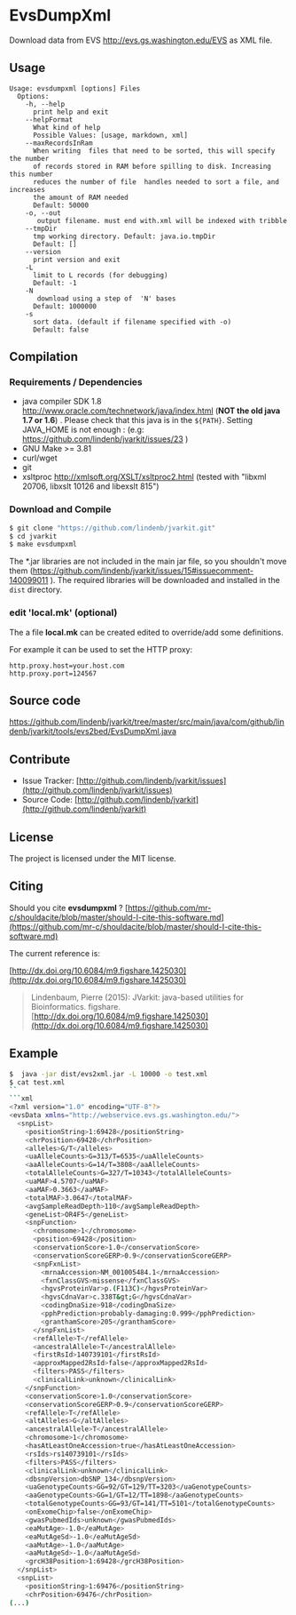 # EvsDumpXml

Download data from EVS http://evs.gs.washington.edu/EVS as XML file.


## Usage

```
Usage: evsdumpxml [options] Files
  Options:
    -h, --help
      print help and exit
    --helpFormat
      What kind of help
      Possible Values: [usage, markdown, xml]
    --maxRecordsInRam
      When writing  files that need to be sorted, this will specify the number 
      of records stored in RAM before spilling to disk. Increasing this number 
      reduces the number of file  handles needed to sort a file, and increases 
      the amount of RAM needed
      Default: 50000
    -o, --out
       output filename. must end with.xml will be indexed with tribble
    --tmpDir
      tmp working directory. Default: java.io.tmpDir
      Default: []
    --version
      print version and exit
    -L
      limit to L records (for debugging)
      Default: -1
    -N
       download using a step of  'N' bases
      Default: 1000000
    -s
      sort data. (default if filename specified with -o)
      Default: false

```

## Compilation

### Requirements / Dependencies

* java compiler SDK 1.8 http://www.oracle.com/technetwork/java/index.html (**NOT the old java 1.7 or 1.6**) . Please check that this java is in the `${PATH}`. Setting JAVA_HOME is not enough : (e.g: https://github.com/lindenb/jvarkit/issues/23 )
* GNU Make >= 3.81
* curl/wget
* git
* xsltproc http://xmlsoft.org/XSLT/xsltproc2.html (tested with "libxml 20706, libxslt 10126 and libexslt 815")


### Download and Compile

```bash
$ git clone "https://github.com/lindenb/jvarkit.git"
$ cd jvarkit
$ make evsdumpxml
```

The *.jar libraries are not included in the main jar file, so you shouldn't move them (https://github.com/lindenb/jvarkit/issues/15#issuecomment-140099011 ).
The required libraries will be downloaded and installed in the `dist` directory.

### edit 'local.mk' (optional)

The a file **local.mk** can be created edited to override/add some definitions.

For example it can be used to set the HTTP proxy:

```
http.proxy.host=your.host.com
http.proxy.port=124567
```
## Source code 

[https://github.com/lindenb/jvarkit/tree/master/src/main/java/com/github/lindenb/jvarkit/tools/evs2bed/EvsDumpXml.java
](https://github.com/lindenb/jvarkit/tree/master/src/main/java/com/github/lindenb/jvarkit/tools/evs2bed/EvsDumpXml.java
)
## Contribute

- Issue Tracker: [http://github.com/lindenb/jvarkit/issues](http://github.com/lindenb/jvarkit/issues)
- Source Code: [http://github.com/lindenb/jvarkit](http://github.com/lindenb/jvarkit)

## License

The project is licensed under the MIT license.

## Citing

Should you cite **evsdumpxml** ? [https://github.com/mr-c/shouldacite/blob/master/should-I-cite-this-software.md](https://github.com/mr-c/shouldacite/blob/master/should-I-cite-this-software.md)

The current reference is:

[http://dx.doi.org/10.6084/m9.figshare.1425030](http://dx.doi.org/10.6084/m9.figshare.1425030)

> Lindenbaum, Pierre (2015): JVarkit: java-based utilities for Bioinformatics. figshare.
> [http://dx.doi.org/10.6084/m9.figshare.1425030](http://dx.doi.org/10.6084/m9.figshare.1425030)


## Example

```bash
$  java -jar dist/evs2xml.jar -L 10000 -o test.xml
$ cat test.xml
``
```xml
<?xml version="1.0" encoding="UTF-8"?>
<evsData xmlns="http://webservice.evs.gs.washington.edu/">
  <snpList>
    <positionString>1:69428</positionString>
    <chrPosition>69428</chrPosition>
    <alleles>G/T</alleles>
    <uaAlleleCounts>G=313/T=6535</uaAlleleCounts>
    <aaAlleleCounts>G=14/T=3808</aaAlleleCounts>
    <totalAlleleCounts>G=327/T=10343</totalAlleleCounts>
    <uaMAF>4.5707</uaMAF>
    <aaMAF>0.3663</aaMAF>
    <totalMAF>3.0647</totalMAF>
    <avgSampleReadDepth>110</avgSampleReadDepth>
    <geneList>OR4F5</geneList>
    <snpFunction>
      <chromosome>1</chromosome>
      <position>69428</position>
      <conservationScore>1.0</conservationScore>
      <conservationScoreGERP>0.9</conservationScoreGERP>
      <snpFxnList>
        <mrnaAccession>NM_001005484.1</mrnaAccession>
        <fxnClassGVS>missense</fxnClassGVS>
        <hgvsProteinVar>p.(F113C)</hgvsProteinVar>
        <hgvsCdnaVar>c.338T&gt;G</hgvsCdnaVar>
        <codingDnaSize>918</codingDnaSize>
        <pphPrediction>probably-damaging:0.999</pphPrediction>
        <granthamScore>205</granthamScore>
      </snpFxnList>
      <refAllele>T</refAllele>
      <ancestralAllele>T</ancestralAllele>
      <firstRsId>140739101</firstRsId>
      <approxMapped2RsId>false</approxMapped2RsId>
      <filters>PASS</filters>
      <clinicalLink>unknown</clinicalLink>
    </snpFunction>
    <conservationScore>1.0</conservationScore>
    <conservationScoreGERP>0.9</conservationScoreGERP>
    <refAllele>T</refAllele>
    <altAlleles>G</altAlleles>
    <ancestralAllele>T</ancestralAllele>
    <chromosome>1</chromosome>
    <hasAtLeastOneAccession>true</hasAtLeastOneAccession>
    <rsIds>rs140739101</rsIds>
    <filters>PASS</filters>
    <clinicalLink>unknown</clinicalLink>
    <dbsnpVersion>dbSNP_134</dbsnpVersion>
    <uaGenotypeCounts>GG=92/GT=129/TT=3203</uaGenotypeCounts>
    <aaGenotypeCounts>GG=1/GT=12/TT=1898</aaGenotypeCounts>
    <totalGenotypeCounts>GG=93/GT=141/TT=5101</totalGenotypeCounts>
    <onExomeChip>false</onExomeChip>
    <gwasPubmedIds>unknown</gwasPubmedIds>
    <eaMutAge>-1.0</eaMutAge>
    <eaMutAgeSd>-1.0</eaMutAgeSd>
    <aaMutAge>-1.0</aaMutAge>
    <aaMutAgeSd>-1.0</aaMutAgeSd>
    <grcH38Position>1:69428</grcH38Position>
  </snpList>
  <snpList>
    <positionString>1:69476</positionString>
    <chrPosition>69476</chrPosition>
(...)
```

